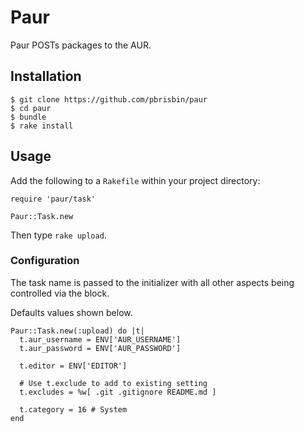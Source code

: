 # Paur

Paur POSTs packages to the AUR.

## Installation

~~~
$ git clone https://github.com/pbrisbin/paur
$ cd paur
$ bundle
$ rake install
~~~

## Usage

Add the following to a `Rakefile` within your project directory:

~~~ { .ruby }
require 'paur/task'

Paur::Task.new
~~~

Then type `rake upload`.

### Configuration

The task name is passed to the initializer with all other aspects being 
controlled via the block.

Defaults values shown below.

~~~ { .ruby }
Paur::Task.new(:upload) do |t|
  t.aur_username = ENV['AUR_USERNAME']
  t.aur_password = ENV['AUR_PASSWORD']

  t.editor = ENV['EDITOR']

  # Use t.exclude to add to existing setting
  t.excludes = %w[ .git .gitignore README.md ]

  t.category = 16 # System
end
~~~
